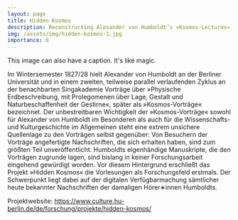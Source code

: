 ```yaml
---
layout: page
title: Hidden Kosmos
description: Reconstructing Alexander von Humboldt’s »Kosmos-Lectures«, 2014&ndash;2016
img: /assets/img/hidden-kosmos-1.jpg
importance: 6
---
```


<div class="row">
    <div class="col-sm mt-3 mt-md-0">
        <img class="img-fluid rounded z-depth-1" src="{{ '/assets/img/hidden-kosmos-1.jpg' | relative_url }}" alt="" title="example image"/>
    </div>
</div>

<div class="caption">
    This image can also have a caption. It's like magic.
</div>

Im Wintersemester 1827/28 hielt Alexander von Humboldt an der Berliner
Universität und in einem zweiten, teilweise parallel verlaufenden Zyklus an der
benachbarten Singakademie Vorträge über »Physische Erdbeschreibung, mit
Prolegomenen über Lage, Gestalt und Naturbeschaffenheit der Gestirne«, später
als »Kosmos-Vorträge« bezeichnet. Der unbestreitbaren Wichtigkeit der
»Kosmos-Vorträge« sowohl für Alexander von Humboldt im Besonderen als auch für
die Wissenschafts- und Kulturgeschichte im Allgemeinen steht eine extrem
unsichere Quellenlage zu den Vorträgen selbst gegenüber: Von Besuchern der
Vorträge angefertigte Nachschriften, die sich erhalten haben, sind zum größten
Teil unveröffentlicht. Humboldts eigenhändige Manuskripte, die den Vorträgen
zugrunde lagen, sind bislang in keiner Forschungsarbeit eingehend gewürdigt
worden. Vor diesem Hintergrund erschließt das Projekt »Hidden Kosmos« die
Vorlesungen als Forschungsfeld erstmals. Der Schwerpunkt liegt dabei auf der
digitalen Verfügbarmachung sämtlicher heute bekannter Nachschriften der
damaligen Hörer&lowast;innen Humboldts.


Projektwebsite: <a href="https://www.culture.hu-berlin.de/de/forschung/projekte/hidden-kosmos/" target="_blank">https://www.culture.hu-berlin.de/de/forschung/projekte/hidden-kosmos/</a>
